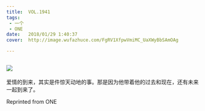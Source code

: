 ```yaml
---
title:	VOL.1941
tags:
 - 一个
 - ONE
date:	2018/01/29 1:40:37
cover:	http://image.wufazhuce.com/FgRV1XfpwVmiMC_UaXWyBbSAmOAg

---
```

![](http://image.wufazhuce.com/FgRV1XfpwVmiMC_UaXWyBbSAmOAg)
---

爱情的到来，其实是件惊天动地的事。那是因为他带着他的过去和现在，还有未来一起到来了。
 
Reprinted from ONE
